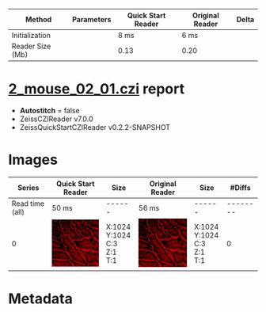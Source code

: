 |  Method            | Parameters       | Quick Start Reader | Original Reader | Delta  |
| -------------------|------------------|--------------------|-----------------|------- |
| Initialization     |                  |8 ms|6 ms|        |
| Reader Size (Mb)     |                  |0.13|0.20|        |
# [2_mouse_02_01.czi](https://zenodo.org/record/5823010/files/2_mouse_02_01.czi) report
 - **Autostitch** = false
 - ZeissCZIReader v7.0.0
 - ZeissQuickStartCZIReader v0.2.2-SNAPSHOT

# Images 

| Series            | Quick Start Reader | Size | Original Reader | Size | #Diffs |
|-------------------|--------------------|------|-----------------|------|--------|
| Read time (all)   |50 ms|------|56 ms|------|--------|
|0|![2_mouse_02_01.quick_true.flat_true.stitch_false.series_0.jpg](2_mouse_02_01/2_mouse_02_01.quick_true.flat_true.stitch_false.series_0.jpg)|X:1024<br>Y:1024<br>C:3<br>Z:1<br>T:1|![2_mouse_02_01.quick_false.flat_true.stitch_false.series_0.jpg](2_mouse_02_01/2_mouse_02_01.quick_false.flat_true.stitch_false.series_0.jpg)|X:1024<br>Y:1024<br>C:3<br>Z:1<br>T:1|0|

# Metadata

